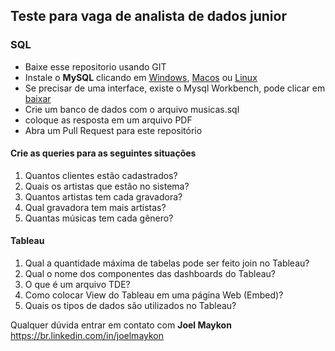 ## Teste para vaga de analista de dados junior

### SQL

- Baixe esse repositorio usando GIT
- Instale o **MySQL** clicando em [Windows](https://www.w3schools.com/mysql/mysql_install_windows.asp), [Macos](https://br.ccm.net/faq/18004-como-instalar-o-mysql-no-mac-os-x) ou [Linux](https://www.w3schools.com/mysql/mysql_install_linux.asp)
- Se precisar de uma interface, existe o Mysql Workbench, pode clicar em [baixar](https://dev.mysql.com/downloads/workbench/)
- Crie um banco de dados com o arquivo musicas.sql
- coloque as resposta em um arquivo PDF
- Abra um Pull Request para este repositório

#### Crie as queries para as seguintes situações

1) Quantos clientes estão cadastrados?
2) Quais os artistas que estão no sistema?
3) Quantos artistas tem cada gravadora?
4) Qual gravadora tem mais artistas?
5) Quantas músicas tem cada gênero?

#### Tableau
1) Qual a quantidade máxima de tabelas pode ser feito join no Tableau?
2) Qual o nome dos componentes das dashboards do Tableau?
3) O que é um arquivo TDE?
4) Como colocar View do Tableau em uma página Web (Embed)?
5) Quais os tipos de dados são utilizados no Tableau?

Qualquer dúvida entrar em contato com **Joel Maykon**
https://br.linkedin.com/in/joelmaykon

